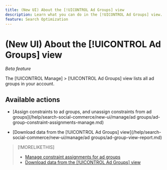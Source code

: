 ```yaml
---
title: (New UI) About the [!UICONTROL Ad Groups] view
description: Learn what you can do in the [!UICONTROL Ad Groups] view.
feature: Search Optimization
---
```

# (New UI) About the [!UICONTROL Ad Groups] view

*Beta feature*

The [!UICONTROL Manage] > [!UICONTROL Ad Groups] view lists all ad groups in your account.

## Available actions

* [Assign constraints to ad groups, and unassign constraints from ad groups](/help/search-social-commerce/new-ui/manage/ad groups/ad-group-constraint-assignments-manage.md)

* [Download data from the [!UICONTROL Ad Groups] view](/help/search-social-commerce/new-ui/manage/ad groups/ad-group-view-report.md)

>[!MORELIKETHIS]
>
>* [Manage constraint assignments for ad groups](ad-group-constraint-assignments-manage.md)
>* [Download data from the [!UICONTROL Ad Groups] view](ad-group-view-report.md)
